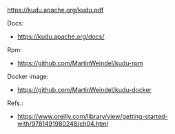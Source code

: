 https://kudu.apache.org/kudu.pdf

Docs:
- https://kudu.apache.org/docs/

Rpm:
- https://github.com/MartinWeindel/kudu-rpm

Docker image:
- https://github.com/MartinWeindel/kudu-docker


Refs.:
- https://www.oreilly.com/library/view/getting-started-with/9781491980248/ch04.html

